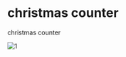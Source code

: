 # christmas counter
 christmas counter
 
![1](https://github.com/BagaturBey/christmas-counter/assets/107503923/6061399f-af18-49f6-a58e-828c59b8d292)
